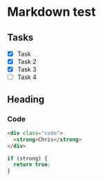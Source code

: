 # Markdown test

## Tasks

- [x] Task
- [x] Task 2
- [x] Task 3
- [ ] Task 4

## Heading

### Code

```html
<div class="code">
  <strong>Chris</strong>
</div>
```

```javascript
if (strong) {
  return true;
}
```
